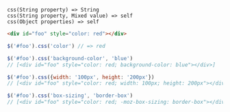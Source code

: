     css(String property) => String
    css(String property, Mixed value) => self
    css(Object properties) => self

~~~html
<div id="foo" style="color: red"></div>
~~~

~~~js
$('#foo').css('color') // => red

$('#foo').css('background-color', 'blue')
// [<div id="foo" style="color: red; background-color: blue"></div>]

$('#foo').css({width: '100px', height: '200px'})
// [<div id="foo" style="color: red; width: 100px; height: 200px"></div>]

$('#foo').css('box-sizing', 'border-box')
// [<div id="foo" style="color: red; -moz-box-sizing: border-box"></div>]
~~~